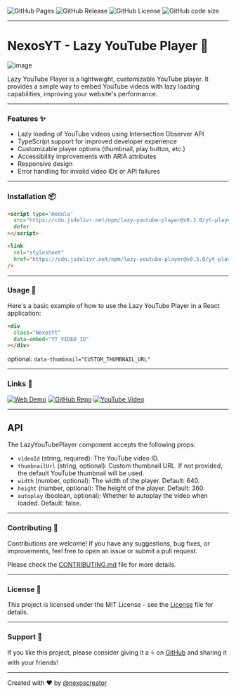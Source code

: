![GitHub Pages](https://img.shields.io/github/deployments/nexoscreator/lazy-youtube-player/github-pages.svg?style=flat-square&color=cyan)
![GitHub Release](https://img.shields.io/github/v/release/nexoscreator/lazy-youtube-player.svg?style=flat-square&color=cyan)
![GitHub License](https://img.shields.io/github/license/nexoscreator/lazy-youtube-player.svg?style=flat-square&color=cyan)
![GitHub code size](https://img.shields.io/github/languages/code-size/nexoscreator/lazy-youtube-player.svg?style=flat-square&color=cyan)

---

# NexosYT - Lazy YouTube Player 🎥

![image](.github/preview.gif)

Lazy YouTube Player is a lightweight, customizable YouTube player. It provides a simple way to embed YouTube videos with lazy loading capabilities, improving your website's performance.

---

### Features ✨

- Lazy loading of YouTube videos using Intersection Observer API
- TypeScript support for improved developer experience
- Customizable player options (thumbnail, play button, etc.)
- Accessibility improvements with ARIA attributes
- Responsive design
- Error handling for invalid video IDs or API failures

---

### Installation 📦

```html
<script type='module'
  src="https://cdn.jsdelivr.net/npm/lazy-youtube-player@v0.3.0/yt-player.min.js"
  defer
></script>

<link
  rel="stylesheet"
  href="https://cdn.jsdelivr.net/npm/lazy-youtube-player@v0.3.0/yt-player.min.css"
/>
```

---

### Usage 🚀

Here's a basic example of how to use the Lazy YouTube Player in a React application:

```html
<div
  class="NexosYt"
  data-embed="YT_VIDEO_ID"
></div>
```

optional: `data-thumbnail="CUSTOM_THUMBNAIL_URL"`

---

### Links 🔗

[![Web Demo](https://img.shields.io/badge/Web-Demo-blue?style=for-the-badge&logo=google-chrome)](https://nexoscreator.github.io/lazy-youtube-player)
[![GitHub Repo](https://img.shields.io/badge/GitHub-Repo-green?style=for-the-badge&logo=github)](https://github.com/nexoscreator/lazy-youtube-player)
[![YouTube Video](https://img.shields.io/badge/YouTube-Video-red?style=for-the-badge&logo=youtube)](https://youtu.be/rMnDe0iEGRs?si=B2viVesOhHYusbBG)

---

## API

The LazyYouTubePlayer component accepts the following props:

- `videoId` (string, required): The YouTube video ID.
- `thumbnailUrl` (string, optional): Custom thumbnail URL. If not provided, the default YouTube thumbnail will be used.
- `width` (number, optional): The width of the player. Default: 640.
- `height` (number, optional): The height of the player. Default: 360.
- `autoplay` (boolean, optional): Whether to autoplay the video when loaded. Default: false.

---

### Contributing 🤝

Contributions are welcome! If you have any suggestions, bug fixes, or improvements, feel free to open an issue or submit a pull request.

Please check the [CONTRIBUTING.md](CONTRIBUTING.md) file for more details.

---

### License 📄

This project is licensed under the MIT License - see the [License](LICENSE) file for details.

---

### Support 💖

If you like this project, please consider giving it a ⭐ on [GitHub](https://github.com/nexoscreator/lazy-youtube-player) and sharing it with your friends!

---

Created with ❤️ by [@nexoscreator](https://github.com/nexoscreator)